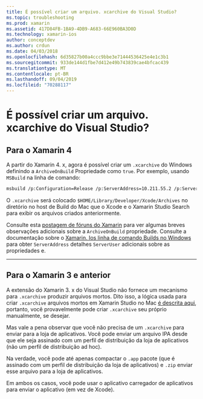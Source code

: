 ```yaml
---
title: É possível criar um arquivo. xcarchive do Visual Studio?
ms.topic: troubleshooting
ms.prod: xamarin
ms.assetid: 417D84FB-1BA9-4DB9-A683-66E960BA3D0D
ms.technology: xamarin-ios
author: conceptdev
ms.author: crdun
ms.date: 04/03/2018
ms.openlocfilehash: 6d35827b00a4ccc9bbe3e71444536425e4e1c3b1
ms.sourcegitcommit: 933de144d1fbe7d412e49b743839cae4bfcac439
ms.translationtype: MT
ms.contentlocale: pt-BR
ms.lasthandoff: 09/04/2019
ms.locfileid: "70288117"
---
```

# <a name="is-it-possible-to-create-a-xcarchive-archive-from-visual-studio"></a>É possível criar um arquivo. xcarchive do Visual Studio?

## <a name="for-xamarin-4"></a>Para o Xamarin 4

A partir do Xamarin 4. x, agora é possível criar um `.xcarchive` do Windows definindo a `ArchiveOnBuild` Propriedade como `true`. Por exemplo, usando `MSBuild` na linha de comando:

```bash
msbuild /p:Configuration=Release /p:ServerAddress=10.211.55.2 /p:ServerUser=xamUser /p:Platform=iPhone /p:ArchiveOnBuild=true /t:"Build" MyProject.csproj
```

O `.xcarchive` será colocado `$HOME/Library/Developer/Xcode/Archives` no diretório no host de Build do Mac que o Xcode e o Xamarin Studio Search para exibir os arquivos criados anteriormente.

Consulte esta [postagem de fóruns do Xamarin](https://forums.xamarin.com/discussion/comment/156635/#Comment_156635) para ver algumas breves observações adicionais sobre a `ArchiveOnBuild` propriedade. Consulte a documentação sobre o [Xamarin. Ios linha de comando Builds no Windows](~/ios/get-started/installation/windows/connecting-to-mac/index.md) para obter `ServerAddress` detalhes `ServerUser` adicionais sobre as propriedades e.

* * *

## <a name="for-xamarin-3-and-earlier"></a>Para o Xamarin 3 e anterior

A extensão do Xamarin 3. x do Visual Studio não fornece um mecanismo para `.xcarchive` produzir arquivos mortos. Dito isso, a lógica usada para criar `.xcarchive` arquivos mortos em Xamarin Studio no Mac [é descrita aqui](https://bugzilla.xamarin.com/show_bug.cgi?id=35#c5), portanto, você provavelmente pode criar `.xcarchive` seu próprio manualmente, se desejar.

Mas vale a pena observar que você não precisa de um `.xcarchive` para enviar para a loja de aplicativos. Você pode enviar um arquivo IPA desde que ele seja assinado com um perfil de distribuição da loja de aplicativos (não um perfil de distribuição ad hoc).

Na verdade, você pode até apenas compactar o `.app` pacote (que é assinado com um perfil de distribuição da loja de aplicativos) e `.zip` enviar esse arquivo para a loja de aplicativos.

Em ambos os casos, você pode usar o aplicativo carregador de aplicativos para enviar o aplicativo (em vez de Xcode).

